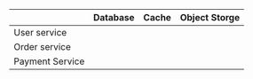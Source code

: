 |                   | Database  | Cache | Object Storge |
|-------------------|-----------|-------|---------------|
| User service      |           |       |               |
| Order service     |           |       |               |
| Payment Service   |           |       |               |